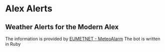 Alex Alerts
===========

## Weather Alerts for the Modern Alex

The information is provided by [EUMETNET - MeteoAlarm](http://meteoalarm.eu)
The bot is written in Ruby

